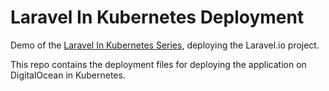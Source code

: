 # Laravel In Kubernetes Deployment

Demo of the [Laravel In Kubernetes Series](https://chris-vermeulen.com/laravel-in-kubernetes/), deploying the Laravel.io project.

This repo contains the deployment files for deploying the application on DigitalOcean in Kubernetes.

